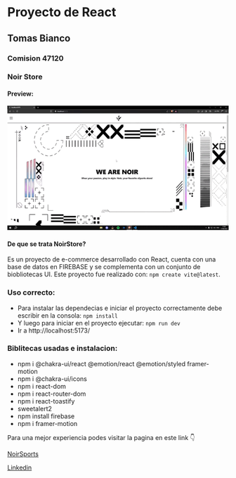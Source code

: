 # Proyecto de React
## Tomas Bianco
### Comision 47120
### Noir Store

#### Preview: 
![GifTechVibes](./src/assets/NoirStore.gif)

#### De que se trata NoirStore?
Es un proyecto de e-commerce desarrollado con React, cuenta con una base de datos en FIREBASE y se complementa con un conjunto de biobliotecas UI. Este proyecto fue realizado con: `npm create vite@latest`.

### Uso correcto:

 - Para instalar las dependecias e iniciar el proyecto correctamente debe escribir en la consola: `npm install`
 - Y luego para iniciar en el proyecto ejecutar: `npm run dev`
 - Ir a http://localhost:5173/

### Biblitecas usadas e instalacion:
* npm i @chakra-ui/react @emotion/react @emotion/styled framer-motion
* npm i @chakra-ui/icons
* npm i react-dom
* npm i react-router-dom
* npm i react-toastify
* sweetalert2
* npm install firebase
* npm i framer-motion


Para una mejor experiencia podes visitar la pagina en este link  👇

[NoirSports](https://noiresports.netlify.app/)

[Linkedin](https://www.linkedin.com/in/facundo-bianco-2625ab248/)